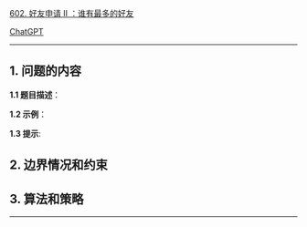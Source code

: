 [602. 好友申请 II ：谁有最多的好友](https://leetcode.cn/problems/friend-requests-ii-who-has-the-most-friends)

[ChatGPT](https://chat.openai.com/g/g-GsMNEr76r-c-master)

---

## 1. 问题的内容
**1.1 题目描述**：

**1.2 示例**：

**1.3 提示**:

## 2. 边界情况和约束


## 3. 算法和策略

---
